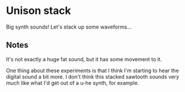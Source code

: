 # Unison stack

Big synth sounds! Let's stack up some waveforms...

## Notes

It's not exactly a huge fat sound, but it has some movement to it.

One thing about these experiments is that I think I'm starting to hear the
digital sound a bit more. I don't think this stacked sawtooth sounds very much
like what I'd get out of a u-he synth, for example.
